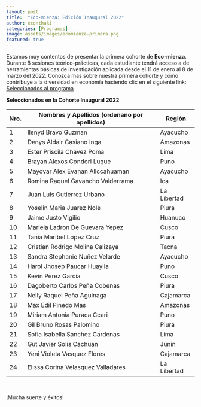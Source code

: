 ```yaml
---
layout: post
title:  "Eco-mienza: Edición Inaugural 2022"
author: econthaki
categories: [Programas]
image: assets/images/ecomienza-primera.png
featured: true
---
```


Estamos muy contentos de presentar la primera cohorte de **Eco-mienza**. Durante 8 sesiones teórico-prácticas, cada estudiante tendrá acceso a de herramientas básicas de investigación aplicada desde el 11 de enero al 8 de marzo del 2022. Conozca mas sobre nuestra primera cohorte y cómo contribuye a la diversidad en economía haciendo clic en el siguiente link: [Seleccionados al programa](https://drive.google.com/file/d/1rhSaUVK0ABl7c72CrnJ1KZbMn2zWSLAE/view?usp=sharing)

**Seleccionados en la Cohorte Inaugural 2022**

| Nro. | Nombres y Apellidos (ordenano por apellidos)                                                                     	     | Región                 |
|--------|-----------------------------------------------------------------------------------|------------------------------------------------------------------------|
| 1      | Ilenyd Bravo Guzman                                                               | Ayacucho                                                              |
| 2      | Denys Aldair Casiano Inga                                                  | Amazonas                  |
| 3      | Ester Priscila Chavez Poma                                                      | Lima                |
| 4      | Brayan Alexos Condori Luque                                                           | Puno                                                              |
| 5      | Mayovar Alex Evanan Allccahuaman                                           | Ayacucho                          |
| 6      | Romina Raquel Gavancho Valderrama                                                          | Ica                                                              |
| 7      | Juan Luis Gutierrez Urbano                                           | La Libertad                       |
| 8      | Yoselin Maria Juarez Nole                                             | Piura                                                              |
| 9      | Jaime Justo Vigilio                                   |                                    Huanuco                                    |
| 10      | Mariela Ladron De Guevara Yepez                                   |                               Cusco                                         |
| 11      | Tania Maribel Lopez Cruz                                  |                                          Piura                              |
| 12      | Cristian Rodrigo Molina Calizaya                                 |                                 Tacna                                       |
| 13      | Sandra Stephanie Nuñez Velarde                                  |                              Ayacucho                                          |
| 14      | Harol Jhosep Paucar Huaylla                                  |                          Puno                                              |
| 15      | Kevin Perez Garcia                                  |                                 Cusco                                       |
| 16      | Dagoberto Carlos Peña Cobenas                                |                         Piura                                               |
| 17      | Nelly Raquel Peña Aguinaga                                  |                             Cajamarca                                           |
| 18      | Max Edil Pinedo Mas                                  |                              Amazonas                                          |
| 19      | Miriam Antonia Puraca Ccari                                 |                   Puno                                                     |
| 20      | Gil Bruno Rosas Palomino                                 |                   Piura                                                    |
| 21      | Sofia Isabella Sanchez Cardenas                                 |             Lima                                                           |
| 22      | Gut Javier Solis Cachuan                                 |                   Junin                                                     |
| 23      | Yeni Violeta Vasquez Flores                                 |                     Cajamarca                                                   |
| 24      | Elissa Corina Velasquez Valladares                                  |              La Libertad                                                          |



<br /> 

¡Mucha suerte y éxitos!
